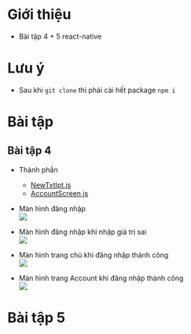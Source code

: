 ﻿# Giới thiệu
- Bài tập 4 + 5 react-native

# Lưu ý
- Sau khi `git clone` thì phải cài hết package `npm i`

# Bài tập


## Bài tập 4
- Thành phần 
    - [NewTxtIpt.js](./components/NewTxtIpt.js)
    - [AccountScreen.js](./app/tab/AccountScreen.js)

- Màn hình đăng nhập <br>
    <img src="./img/loginScreen.png">
- Màn hình đăng nhập khi nhập giá trị sai <br>
    <img src="./img/loginIllegal.png">
- Màn hình trang chủ khi đăng nhập thành công <br>
    <img src="./img/loginSuccess1.png">
- Màn hình trang Account khi đăng nhập thành công <br>
    <img src="./img/loginSuccess2.png">


# Bài tập 5